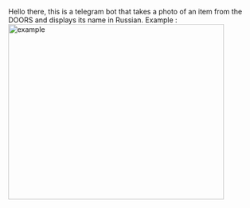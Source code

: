 Hello there, this is a telegram bot that takes a photo of an item from the DOORS and displays its name in Russian.
Example :<img width="433" height="352" alt="example" src="https://github.com/user-attachments/assets/ba0e262d-ac5b-4013-8060-53132f0cbae2" />

